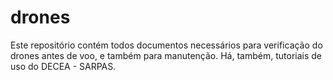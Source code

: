# drones
Este repositório contém todos documentos necessários para verificação do drones antes de voo, e também para manutenção. Há, também, tutoriais de uso do DECEA - SARPAS.
